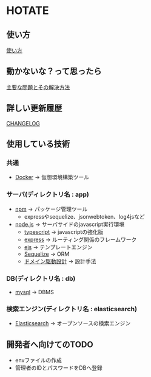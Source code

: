# HOTATE

## 使い方

[使い方](./DOC/how-to-use.md)

## 動かないな？って思ったら

[主要な問題とその解決方法](./DOC/resolve-problem.md)

## 詳しい更新履歴

[CHANGELOG](./CHANGELOG.md)

## 使用している技術

### 共通

- [Docker](https://www.docker.com/) -> 仮想環境構築ツール

### サーバ(ディレクトリ名 : app)

- [npm](https://www.npmjs.com/) -> パッケージ管理ツール
  - expressやsequelize、jsonwebtoken、log4jsなど
- [node.js](https://nodejs.org/ja/) -> サーバサイドのjavascript実行環境
  - [typescript](https://www.typescriptlang.org/) -> javascriptの強化版
  - [express](https://expressjs.com/ja/) -> ルーティング関係のフレームワーク
  - [ejs](https://ejs.co/) -> テンプレートエンジン
  - [Sequelize](https://sequelize.org/) -> ORM
  - [ドメイン駆動設計](https://ja.wikipedia.org/wiki/%E3%83%89%E3%83%A1%E3%82%A4%E3%83%B3%E9%A7%86%E5%8B%95%E8%A8%AD%E8%A8%88) -> 設計手法

### DB(ディレクトリ名 : db)

- [mysql](https://www.mysql.com/jp/) -> DBMS

### 検索エンジン(ディレクトリ名 : elasticsearch)

- [Elasticsearch](https://www.elastic.co/jp/) -> オープンソースの検索エンジン

## 開発者へ向けてのTODO

- envファイルの作成
- 管理者のIDとパスワードをDBへ登録